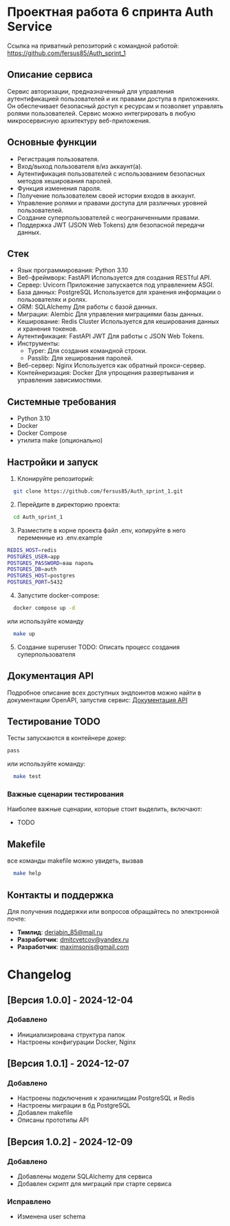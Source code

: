 # Проектная работа 6 спринта Auth Service
Ссылка на приватный репозиторий с командной работой: https://github.com/fersus85/Auth_sprint_1

## Описание сервиса
Сервис авторизации, предназначенный для управления аутентификацией пользователей и их правами доступа в приложениях. Он обеспечивает безопасный доступ к ресурсам и позволяет управлять ролями пользователей. Сервис можно интегрировать в любую микросервисную архитектуру веб-приложения.

## Основные функции
- Регистрация пользователя.
- Вход/выход пользователя в/из аккаунт(а).
- Аутентификация пользователей с использованием безопасных методов хеширования паролей.
- Функция изменения пароля.
- Получение пользователем своей истории входов в аккаунт.
- Управление ролями и правами доступа для различных уровней пользователей.
- Создание суперпользователей с неограниченными правами.
- Поддержка JWT (JSON Web Tokens) для безопасной передачи данных.

## Стек
- Язык программирования: Python 3.10
- Веб-фреймворк: FastAPI
  Используется для создания RESTful API.
- Сервер: Uvicorn
  Приложение запускается под управлением ASGI.
- База данных: PostgreSQL
  Используется для хранения информации о пользователях и ролях.
- ORM: SQLAlchemy
  Для работы с базой данных.
- Миграции: Alembic
  Для управления миграциями базы данных.
- Кеширование: Redis Cluster
  Используется для кеширования данных и хранения токенов.
- Аутентификация: FastAPI JWT
  Для работы с JSON Web Tokens.
- Инструменты:
  - Typer: Для создания командной строки.
  - Passlib: Для хеширования паролей.
- Веб-сервер: Nginx
  Используется как обратный прокси-сервер.
- Контейнеризация: Docker
  Для упрощения развертывания и управления зависимостями.

## Системные требования
- Python 3.10
- Docker
- Docker Compose
- утилита make (опционально)

## Настройки и запуск
1. Клонируйте репозиторий:
```bash
  git clone https://github.com/fersus85/Auth_sprint_1.git
```
2. Перейдите в директорию проекта:
```bash
  cd Auth_sprint_1
```
3. Разместите в корне проекта файл .env, копируйте в него переменные из .env.example
```bash
REDIS_HOST=redis
POSTGRES_USER=app
POSTGRES_PASSWORD=ваш пароль
POSTGRES_DB=auth
POSTGRES_HOST=postgres
POSTGRES_PORT=5432
```
4. Запустите docker-compose:
```bash
  docker compose up -d
```
или используйте команду
```bash
  make up
```
5. Создание superuser
TODO: Описать процесс создания суперпользователя

## Документация API
Подробное описание всех доступных эндпоинтов можно найти в документации OpenAPI, запустив сервис:
[Документация API](http://localhost:80/api/openapi)

## Тестирование TODO
Тесты запускаются в контейнере докер:
```bash
pass
```
или используйте команду:
```bash
  make test
```

### Важные сценарии тестирования
Наиболее важные сценарии, которые стоит выделить, включают:
- TODO

## Makefile
все команды makefile можно увидеть, вызвав
```bash
  make help
```

## Контакты и поддержка
Для получения поддержки или вопросов обращайтесь по электронной почте:
- **Тимлид**: deriabin_85@mail.ru
- **Разработчик**: dmitcvetcov@yandex.ru
- **Разработчик**: maximsonis@gmail.com

# Changelog

## [Версия 1.0.0] - 2024-12-04
### Добавлено
- Инициализирована структура папок
- Настроены конфигурации Docker, Nginx

## [Версия 1.0.1] - 2024-12-07
### Добавлено
- Настроены подключения к хранилищам PostgreSQL и Redis
- Настроены миграции в бд PostgreSQL
- Добавлен makefile
- Описаны прототипы API

## [Версия 1.0.2] - 2024-12-09
### Добавлено
- Добавлены модели SQLAlchemy для сервиса
- Добавлен скрипт для миграций при старте сервиса
### Исправлено
- Изменена user schema
